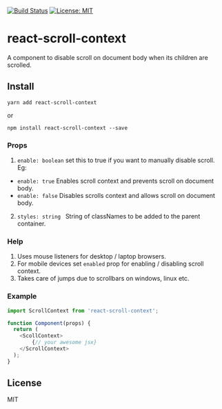 [![Build Status](https://travis-ci.org/varunpal/react-scroll-context.svg?branch=master)](https://travis-ci.org/varunpal/react-scroll-context) 
[![License: MIT](https://img.shields.io/badge/License-MIT-yellow.svg)](https://opensource.org/licenses/MIT)

# react-scroll-context
A component to disable scroll on document body when its children are scrolled.

## Install
```node
yarn add react-scroll-context
```
or
```node
npm install react-scroll-context --save
```

### Props
1. ```enable: boolean``` set this to true if you want to manually disable scroll.
Eg:
- ```enable: true``` Enables scroll context and prevents scroll on document body.
- ```enable: false``` Disables scrolls context and allows scroll on document body.
2. ```styles: string ``` String of classNames to be added to the parent container.

### Help
1. Uses mouse listeners for desktop / laptop browsers.
2. For mobile devices set ```enabled``` prop for enabling / disabling scroll context.
3. Takes care of jumps due to scrollbars on windows, linux etc. 

### Example
```javascript
import ScrollContext from 'react-scroll-context';

function Component(props) {
  return (
    <ScollContext>
        {// your awesome jsx}
    </ScrollContext>
  );
}
```

## License

MIT
